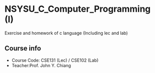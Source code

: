 # NSYSU_C_Computer_Programming (I)
Exercise and homework of c language (Including lec and lab)

## Course info
* Course Code: CSE131 (Lec) / CSE102 (Lab)
* Teacher:Prof. John Y. Chiang
